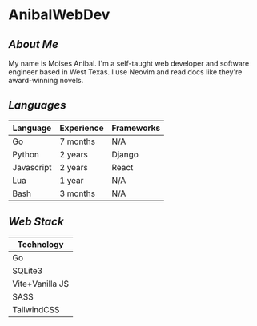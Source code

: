 # **AnibalWebDev**
## _About Me_
My name is Moises Anibal. I'm a self-taught web developer and software engineer based in West Texas. I use Neovim and read docs like they're award-winning novels.

## _Languages_

| Language   | Experience | Frameworks |
|------------|------------|------------|
| Go         | 7 months   | N/A        |
| Python     | 2 years    | Django     |
| Javascript | 2 years    | React      |
| Lua        | 1 year     | N/A        |
| Bash       | 3 months   | N/A        |

## _Web Stack_

| Technology       |
|------------------|
| Go               |
| SQLite3          |
| Vite+Vanilla JS  |
| SASS             |
| TailwindCSS      |
